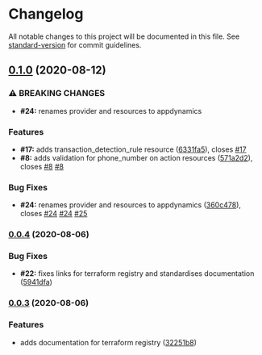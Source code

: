 # Changelog

All notable changes to this project will be documented in this file. See [standard-version](https://github.com/conventional-changelog/standard-version) for commit guidelines.

## [0.1.0](https://github.com/HarryEMartland/terraform-provider-appdynamics/compare/v0.0.4...v0.1.0) (2020-08-12)


### ⚠ BREAKING CHANGES

* **#24:** renames provider and resources to appdynamics

### Features

* **#17:** adds transaction_detection_rule resource ([6331fa5](https://github.com/HarryEMartland/terraform-provider-appdynamics/commit/6331fa59d485b17289adaa37ef90524d78eb69e4)), closes [#17](https://github.com/HarryEMartland/terraform-provider-appdynamics/issues/17)
* **#8:** adds validation for phone_number on action resources ([571a2d2](https://github.com/HarryEMartland/terraform-provider-appdynamics/commit/571a2d2c1eee819bf4cbbc556b85bd192f0c6cbd)), closes [#8](https://github.com/HarryEMartland/terraform-provider-appdynamics/issues/8) [#8](https://github.com/HarryEMartland/terraform-provider-appdynamics/issues/8)


### Bug Fixes

* **#24:** renames provider and resources to appdynamics ([360c478](https://github.com/HarryEMartland/terraform-provider-appdynamics/commit/360c478d3aa379abfb732aaf4dfb21dcbbea07ec)), closes [#24](https://github.com/HarryEMartland/terraform-provider-appdynamics/issues/24) [#24](https://github.com/HarryEMartland/terraform-provider-appdynamics/issues/24) [#25](https://github.com/HarryEMartland/terraform-provider-appdynamics/issues/25)

### [0.0.4](https://github.com/HarryEMartland/terraform-provider-appdynamics/compare/v0.0.3...v0.0.4) (2020-08-06)


### Bug Fixes

* **#22:** fixes links for terraform registry and standardises documentation ([5941dfa](https://github.com/HarryEMartland/terraform-provider-appdynamics/commit/5941dfa517073ac437980b6fdde12c6db8dc0ded))

### [0.0.3](https://github.com/HarryEMartland/terraform-provider-appdynamics/compare/v0.0.2...v0.0.3) (2020-08-06)


### Features

* adds documentation for terraform registry ([32251b8](https://github.com/HarryEMartland/terraform-provider-appdynamics/commit/32251b80061d414ab6910d8ac311408e6a374cea))

